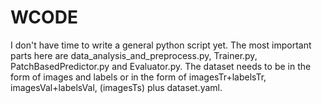 # WCODE

I don't have time to write a general python script yet. The most important parts here are data_analysis_and_preprocess.py, Trainer.py, PatchBasedPredictor.py and Evaluator.py. The dataset needs to be in the form of images and labels or in the form of imagesTr+labelsTr, imagesVal+labelsVal, (imagesTs) plus dataset.yaml.
